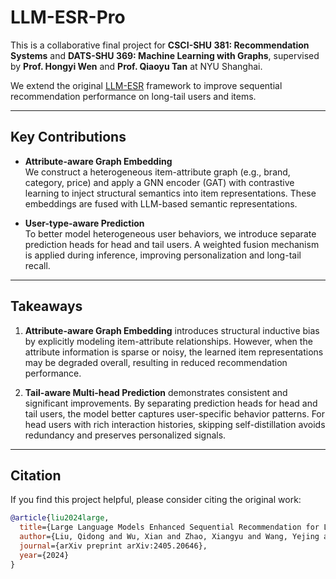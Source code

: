 # LLM-ESR-Pro

This is a collaborative final project for **CSCI-SHU 381: Recommendation Systems** and **DATS-SHU 369: Machine Learning with Graphs**, supervised by **Prof. Hongyi Wen** and **Prof. Qiaoyu Tan** at NYU Shanghai.

We extend the original [LLM-ESR](https://github.com/liuqidong07/LLM-ESR) framework to improve sequential recommendation performance on long-tail users and items.

---

## Key Contributions

- **Attribute-aware Graph Embedding**  
  We construct a heterogeneous item-attribute graph (e.g., brand, category, price) and apply a GNN encoder (GAT) with contrastive learning to inject structural semantics into item representations. These embeddings are fused with LLM-based semantic representations.

- **User-type-aware Prediction**  
  To better model heterogeneous user behaviors, we introduce separate prediction heads for head and tail users. A weighted fusion mechanism is applied during inference, improving personalization and long-tail recall.

---

## Takeaways

1. **Attribute-aware Graph Embedding** introduces structural inductive bias by explicitly modeling item-attribute relationships. However, when the attribute information is sparse or noisy, the learned item representations may be degraded overall, resulting in reduced recommendation performance.

2. **Tail-aware Multi-head Prediction** demonstrates consistent and significant improvements. By separating prediction heads for head and tail users, the model better captures user-specific behavior patterns. For head users with rich interaction histories, skipping self-distillation avoids redundancy and preserves personalized signals.

---

## Citation

If you find this project helpful, please consider citing the original work:

```bibtex
@article{liu2024large,
  title={Large Language Models Enhanced Sequential Recommendation for Long-tail User and Item},
  author={Liu, Qidong and Wu, Xian and Zhao, Xiangyu and Wang, Yejing and Zhang, Zijian and Tian, Feng and Zheng, Yefeng},
  journal={arXiv preprint arXiv:2405.20646},
  year={2024}
}
